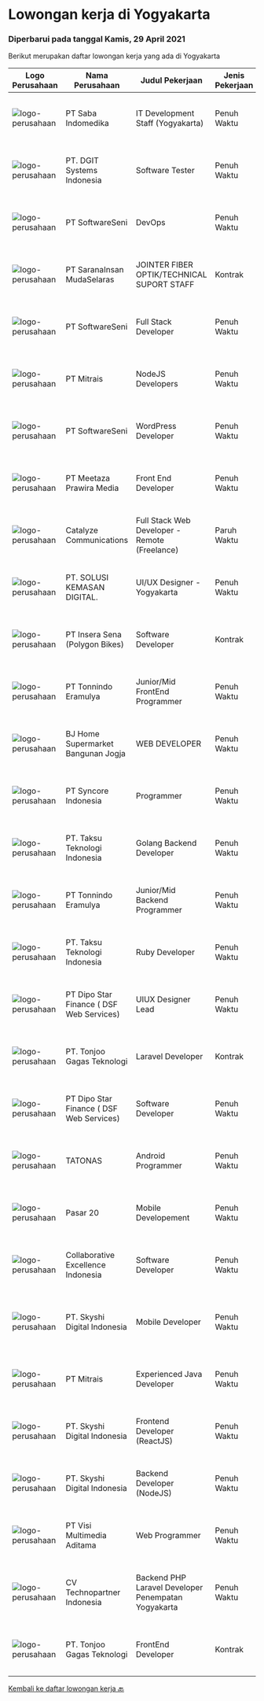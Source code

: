 
  # Lowongan kerja di Yogyakarta

  ### Diperbarui pada tanggal Kamis, 29 April 2021

  Berikut merupakan daftar lowongan kerja yang ada di Yogyakarta

  |Logo Perusahaan | Nama Perusahaan | Judul Pekerjaan | Jenis Pekerjaan | Gaji Pekerjaan | Lokasi | Deskripsi | Tanggal diunggah | Pranala |
  | -------------- | --------------- | --------------- | --------- | --------- | -------------- | ------- | ----------- | ----------- |
  |![logo-perusahaan](https://image-service-cdn.seek.com.au/fdb6bfb9de62085c7b1391ca93b5c71652e9bf19/ee4dce1061f3f616224767ad58cb2fc751b8d2dc)|PT Saba Indomedika|IT Development Staff (Yogyakarta)|Penuh Waktu|---|Yogyakarta|Job Desc Membuat program untuk kebutuhan perusahaan khususnya aplikasi Finance Memformulasikan spesifikasi program dan basic prototypes...|Kamis, 29 April 2021|https://www.jobstreet.co.id/id/job/it-development-staff-yogyakarta-3519800?token=0~b44f940c-6e88-4228-87c4-b31a162e4d98&sectionRank=1&jobId=jobstreet-id-job-3519800|
|![logo-perusahaan](https://image-service-cdn.seek.com.au/e93bc75036be941b9c3ff3a55670cb236457b0c4/ee4dce1061f3f616224767ad58cb2fc751b8d2dc)|PT. DGIT Systems Indonesia|Software Tester|Penuh Waktu|Rp. 6.000.000-Rp. 7.000.000|Yogyakarta|We believe work should be a fun development journey but the challenging one! Our great teams will support you to achieve that and delivering great...|Rabu, 28 April 2021|https://www.jobstreet.co.id/id/job/software-tester-3519365?token=0~b44f940c-6e88-4228-87c4-b31a162e4d98&sectionRank=2&jobId=jobstreet-id-job-3519365|
|![logo-perusahaan](https://image-service-cdn.seek.com.au/c05a3e3e627c08dd9cbb310c1a48f4a5a42787b6/ee4dce1061f3f616224767ad58cb2fc751b8d2dc)|PT SoftwareSeni|DevOps|Penuh Waktu|---|Yogyakarta|SoftwareSeni is a Software Development Company based in Yogyakarta &amp; Australia. We love solving tough problems – from user experience to design...|Rabu, 28 April 2021|https://www.jobstreet.co.id/id/job/devops-3510923?token=0~b44f940c-6e88-4228-87c4-b31a162e4d98&sectionRank=3&jobId=jobstreet-id-job-3510923|
|![logo-perusahaan](https://image-service-cdn.seek.com.au/caf5978cda291b76ef644242beef02f6b3347409/ee4dce1061f3f616224767ad58cb2fc751b8d2dc)|PT SaranaInsan MudaSelaras|JOINTER FIBER OPTIK/TECHNICAL SUPORT STAFF|Kontrak|Rp. 2.100.000-Rp. 3.500.000|Yogyakarta|Persayaratan: Minimal SMK Jurusan TKJ Pengalaman minimal 1 tahun di Konstruksi Jaringan Fiber Optik sebagai Jointer / Helper Jointer Memahami...|Rabu, 28 April 2021|https://www.jobstreet.co.id/id/job/jointer-fiber-optik-technical-suport-staff-3505612?token=0~b44f940c-6e88-4228-87c4-b31a162e4d98&sectionRank=4&jobId=jobstreet-id-job-3505612|
|![logo-perusahaan](https://image-service-cdn.seek.com.au/c05a3e3e627c08dd9cbb310c1a48f4a5a42787b6/ee4dce1061f3f616224767ad58cb2fc751b8d2dc)|PT SoftwareSeni|Full Stack Developer|Penuh Waktu|---|Yogyakarta|SoftwareSeni is a Software Development Company based in Yogyakarta &amp; Australia. We love solving tough problems – from user experience to design...|Rabu, 28 April 2021|https://www.jobstreet.co.id/id/job/full-stack-developer-3510342?token=0~b44f940c-6e88-4228-87c4-b31a162e4d98&sectionRank=5&jobId=jobstreet-id-job-3510342|
|![logo-perusahaan](https://image-service-cdn.seek.com.au/873c75fc9ed6df00967320d343e4e2a794129d8b/ee4dce1061f3f616224767ad58cb2fc751b8d2dc)|PT Mitrais|NodeJS Developers|Penuh Waktu|---|Yogyakarta|Build your Career with Mitrais! We're urgently looking for experienced NodeJS Developers to be part of our team for an immediate start.Our client is a...|Selasa, 27 April 2021|https://www.jobstreet.co.id/id/job/nodejs-developers-3504003?token=0~b44f940c-6e88-4228-87c4-b31a162e4d98&sectionRank=6&jobId=jobstreet-id-job-3504003|
|![logo-perusahaan](https://image-service-cdn.seek.com.au/c05a3e3e627c08dd9cbb310c1a48f4a5a42787b6/ee4dce1061f3f616224767ad58cb2fc751b8d2dc)|PT SoftwareSeni|WordPress Developer|Penuh Waktu|---|Yogyakarta|SoftwareSeni is a Software Development Company based in Yogyakarta &amp; Australia. We love solving tough problems – from user experience to design...|Rabu, 28 April 2021|https://www.jobstreet.co.id/id/job/wordpress-developer-3510911?token=0~b44f940c-6e88-4228-87c4-b31a162e4d98&sectionRank=7&jobId=jobstreet-id-job-3510911|
|![logo-perusahaan](https://image-service-cdn.seek.com.au/a742f754cbf6893b9dfc908bb509c3dc860bfed2/ee4dce1061f3f616224767ad58cb2fc751b8d2dc)|PT Meetaza Prawira Media|Front End Developer|Penuh Waktu|---|Sleman|-	Develop new or optimize existing feature of our Web Application-	Build a functioning and smooth front-end web application that interacts with...|Selasa, 27 April 2021|https://www.jobstreet.co.id/id/job/front-end-developer-3503790?token=0~b44f940c-6e88-4228-87c4-b31a162e4d98&sectionRank=8&jobId=jobstreet-id-job-3503790|
|![logo-perusahaan](https://image-service-cdn.seek.com.au/03a304b22478b75485b9e4c2a6a4429e414e5def/ee4dce1061f3f616224767ad58cb2fc751b8d2dc)|Catalyze Communications|Full Stack Web Developer - Remote (Freelance)|Paruh Waktu|---|Yogyakarta|As part of our ongoing expansion, we seek a reliable, detailed, and experienced freelance Fullstack Web Developer to develop website projects using...|Rabu, 28 April 2021|https://www.jobstreet.co.id/id/job/full-stack-web-developer-remote-freelance-3519485?token=0~b44f940c-6e88-4228-87c4-b31a162e4d98&sectionRank=9&jobId=jobstreet-id-job-3519485|
|![logo-perusahaan](https://image-service-cdn.seek.com.au/a7f7456e3ece68c66ad53650d9f45fbcca42c047/ee4dce1061f3f616224767ad58cb2fc751b8d2dc)|PT. SOLUSI KEMASAN DIGITAL.|UI/UX Designer - Yogyakarta|Penuh Waktu|---|Yogyakarta|Understand basic design process: research, ideation, and user journey Collaborate with Product Owners to understand product vision and solve...|Rabu, 28 April 2021|https://www.jobstreet.co.id/id/job/ui-ux-designer-yogyakarta-3511134?token=0~b44f940c-6e88-4228-87c4-b31a162e4d98&sectionRank=10&jobId=jobstreet-id-job-3511134|
|![logo-perusahaan](https://image-service-cdn.seek.com.au/e134f877e8411c1d4575b203b6c853ac6c11f887/ee4dce1061f3f616224767ad58cb2fc751b8d2dc)|PT Insera Sena (Polygon Bikes)|Software Developer|Kontrak|---|Yogyakarta|We always focused on end-to-end experience of our customer and as a Software Developer you will get a chance to help and bring joy to millions of...|Selasa, 27 April 2021|https://www.jobstreet.co.id/id/job/software-developer-3517582?token=0~b44f940c-6e88-4228-87c4-b31a162e4d98&sectionRank=11&jobId=jobstreet-id-job-3517582|
|![logo-perusahaan](https://image-service-cdn.seek.com.au/2711b8a954c0288062a89d258704549fda8e7663/ee4dce1061f3f616224767ad58cb2fc751b8d2dc)|PT Tonnindo Eramulya|Junior/Mid FrontEnd Programmer|Penuh Waktu|Rp. 4.000.000-Rp. 6.000.000|Yogyakarta|Minimal 1 year experience in HTML &amp; CSS &amp; Javascript  Minimal 1 year experience in REST API JSON Experience in ReactJS/VueJS/Bootstrap...|Senin, 26 April 2021|https://www.jobstreet.co.id/id/job/junior-mid-frontend-programmer-3517128?token=0~b44f940c-6e88-4228-87c4-b31a162e4d98&sectionRank=12&jobId=jobstreet-id-job-3517128|
|![logo-perusahaan](https://image-service-cdn.seek.com.au/0a953a1eccdfc7af3671fe2de6ed511d0c99b98f/ee4dce1061f3f616224767ad58cb2fc751b8d2dc)|BJ Home Supermarket Bangunan Jogja|WEB DEVELOPER|Penuh Waktu|---|Bantul|Anda menyukai bidang teknologi? Jago dibidang Web Developer ? Memiliki Pengalaman dalam merancang dan membangun web ? Jadilah Web Developer di...|Selasa, 27 April 2021|https://www.jobstreet.co.id/id/job/web-developer-3504795?token=0~b44f940c-6e88-4228-87c4-b31a162e4d98&sectionRank=13&jobId=jobstreet-id-job-3504795|
|![logo-perusahaan](https://image-service-cdn.seek.com.au/f66e19308d244eca3cf6778cd9ef51c4c4c6d355/ee4dce1061f3f616224767ad58cb2fc751b8d2dc)|PT Syncore Indonesia|Programmer|Penuh Waktu|---|Yogyakarta|Kualifikasi: Pengalaman minimal 2 tahun dibidang Programming Lulusan Sistem Informasi, Teknik Informatika, atau yang linier. Memahami Script PHP,...|Minggu, 25 April 2021|https://www.jobstreet.co.id/id/job/programmer-3508815?token=0~b44f940c-6e88-4228-87c4-b31a162e4d98&sectionRank=14&jobId=jobstreet-id-job-3508815|
|![logo-perusahaan](https://image-service-cdn.seek.com.au/cdad7eadbef6a47d2c5b4d08a7c1b9886e8f7f8f/ee4dce1061f3f616224767ad58cb2fc751b8d2dc)|PT. Taksu Teknologi Indonesia|Golang Backend Developer|Penuh Waktu|---|Yogyakarta|Join Our Team, we are Hiring! If you call yourself a Golang Backend Developer, maybe you are the one! We’re looking for.A Dedicated also dynamic youth...|Selasa, 27 April 2021|https://www.jobstreet.co.id/id/job/golang-backend-developer-3517976?token=0~b44f940c-6e88-4228-87c4-b31a162e4d98&sectionRank=15&jobId=jobstreet-id-job-3517976|
|![logo-perusahaan](https://image-service-cdn.seek.com.au/2711b8a954c0288062a89d258704549fda8e7663/ee4dce1061f3f616224767ad58cb2fc751b8d2dc)|PT Tonnindo Eramulya|Junior/Mid Backend Programmer|Penuh Waktu|Rp. 4.000.000-Rp. 7.000.000|Yogyakarta|Strong concept in OOP Knowhow and knowledge in basic security or how to prevent website from attacks Minimal 1 year experience in PHP/Python/Java...|Senin, 26 April 2021|https://www.jobstreet.co.id/id/job/junior-mid-backend-programmer-3517136?token=0~b44f940c-6e88-4228-87c4-b31a162e4d98&sectionRank=16&jobId=jobstreet-id-job-3517136|
|![logo-perusahaan](https://image-service-cdn.seek.com.au/cdad7eadbef6a47d2c5b4d08a7c1b9886e8f7f8f/ee4dce1061f3f616224767ad58cb2fc751b8d2dc)|PT. Taksu Teknologi Indonesia|Ruby Developer|Penuh Waktu|Rp. 5.000.000-Rp. 8.000.000|Yogyakarta|Join Our Team, we are Hiring! We’re looking for a Dedicated also dynamic engineer to join us as a team to be in the position of Ruby Developer.  At...|Selasa, 27 April 2021|https://www.jobstreet.co.id/id/job/ruby-developer-3518419?token=0~b44f940c-6e88-4228-87c4-b31a162e4d98&sectionRank=17&jobId=jobstreet-id-job-3518419|
|![logo-perusahaan](https://us.123rf.com/450wm/pavelstasevich/pavelstasevich1811/pavelstasevich181101027/112815900-stock-vector-no-image-available-icon-flat-vector.jpg?ver=6)|PT Dipo Star Finance ( DSF Web Services)|UIUX Designer Lead|Penuh Waktu|Rp. 10.000.000-Rp. 20.000.000|Yogyakarta|1. Take the initiative of UI/UX including support team member2. Lead a continuous improvment for better usability and user experience of product3....|Selasa, 27 April 2021|https://www.jobstreet.co.id/id/job/uiux-designer-lead-3504198?token=0~b44f940c-6e88-4228-87c4-b31a162e4d98&sectionRank=18&jobId=jobstreet-id-job-3504198|
|![logo-perusahaan](https://image-service-cdn.seek.com.au/c6ad1d27857e502dc732d11d8b7c45c77d785252/ee4dce1061f3f616224767ad58cb2fc751b8d2dc)|PT. Tonjoo Gagas Teknologi|Laravel Developer|Kontrak|Rp. 3.500.000-Rp. 7.000.000|Sleman|✔ Requirement: Menguasai secara tuntas: PHP, HTML, CSS, JS, &amp; CSS Bootstrap.  Menguasai framework: Laravel, CI, &amp; YII Mengusai Jquery, menjadi...|Selasa, 27 April 2021|https://www.jobstreet.co.id/id/job/laravel-developer-3504767?token=0~b44f940c-6e88-4228-87c4-b31a162e4d98&sectionRank=19&jobId=jobstreet-id-job-3504767|
|![logo-perusahaan](https://us.123rf.com/450wm/pavelstasevich/pavelstasevich1811/pavelstasevich181101027/112815900-stock-vector-no-image-available-icon-flat-vector.jpg?ver=6)|PT Dipo Star Finance ( DSF Web Services)|Software Developer|Penuh Waktu|Rp. 10.000.000-Rp. 20.000.000|Yogyakarta|Job Description Collaborate with cross-functional teams (Sales, Marketing, Hardware, Product, Mobile, DevOps, UX, Data Science, Data Engineering, QA,...|Selasa, 27 April 2021|https://www.jobstreet.co.id/id/job/software-developer-3504197?token=0~b44f940c-6e88-4228-87c4-b31a162e4d98&sectionRank=20&jobId=jobstreet-id-job-3504197|
|![logo-perusahaan](https://image-service-cdn.seek.com.au/1fd997cad085f5ed502ecf674a35898a7553aee8/ee4dce1061f3f616224767ad58cb2fc751b8d2dc)|TATONAS|Android Programmer|Penuh Waktu|Rp. 2.000.000-Rp. 2.600.000|Sleman|Kualifikasi: Pendidikan D3 atau S1 Ilmu Komputer, Teknik Komputer, Teknologi Informasi atau yang setara Menguasai MySQL Server Pengalaman minimal 2...|Minggu, 25 April 2021|https://www.jobstreet.co.id/id/job/android-programmer-3508677?token=0~b44f940c-6e88-4228-87c4-b31a162e4d98&sectionRank=21&jobId=jobstreet-id-job-3508677|
|![logo-perusahaan](https://us.123rf.com/450wm/pavelstasevich/pavelstasevich1811/pavelstasevich181101027/112815900-stock-vector-no-image-available-icon-flat-vector.jpg?ver=6)|Pasar 20|Mobile Developement|Penuh Waktu|Rp. 2.500.000-Rp. 3.500.000|Sleman|Kualifikasi: Memiliki pengalaman dan pengembangan aplikasi mobile react native Memiliki skill komunikasi yang baik Dapat bekerja dengan tim Memiliki...|Jumat, 23 April 2021|https://www.jobstreet.co.id/id/job/mobile-developement-3515964?token=0~b44f940c-6e88-4228-87c4-b31a162e4d98&sectionRank=22&jobId=jobstreet-id-job-3515964|
|![logo-perusahaan](https://image-service-cdn.seek.com.au/00c268b58ba99fc65b0b0108dd8e2d7068acfb74/ee4dce1061f3f616224767ad58cb2fc751b8d2dc)|Collaborative Excellence Indonesia|Software Developer|Penuh Waktu|---|Yogyakarta|Responsibilities: Design, coding, and testing of modules for various components of our product framework Capable of understanding and delivering...|Minggu, 25 April 2021|https://www.jobstreet.co.id/id/job/software-developer-3509773?token=0~b44f940c-6e88-4228-87c4-b31a162e4d98&sectionRank=23&jobId=jobstreet-id-job-3509773|
|![logo-perusahaan](https://image-service-cdn.seek.com.au/2ebe25a86f4e41594a8cb29dee99ce7138fe3174/ee4dce1061f3f616224767ad58cb2fc751b8d2dc)|PT. Skyshi Digital Indonesia|Mobile Developer|Penuh Waktu|---|Yogyakarta|We are looking for a Junior JavaScript Developer who is proficient with React.js. Your primary focus will be on developing user interface components...|Minggu, 25 April 2021|https://www.jobstreet.co.id/id/job/mobile-developer-3509407?token=0~b44f940c-6e88-4228-87c4-b31a162e4d98&sectionRank=24&jobId=jobstreet-id-job-3509407|
|![logo-perusahaan](https://image-service-cdn.seek.com.au/873c75fc9ed6df00967320d343e4e2a794129d8b/ee4dce1061f3f616224767ad58cb2fc751b8d2dc)|PT Mitrais|Experienced Java Developer|Penuh Waktu|---|Yogyakarta|Build your Career with Mitrais!  We have clients who are urgently looking for Experienced Java developers for an immediate start. What will you be...|Selasa, 27 April 2021|https://www.jobstreet.co.id/id/job/experienced-java-developer-3504019?token=0~b44f940c-6e88-4228-87c4-b31a162e4d98&sectionRank=25&jobId=jobstreet-id-job-3504019|
|![logo-perusahaan](https://image-service-cdn.seek.com.au/2ebe25a86f4e41594a8cb29dee99ce7138fe3174/ee4dce1061f3f616224767ad58cb2fc751b8d2dc)|PT. Skyshi Digital Indonesia|Frontend Developer (ReactJS)|Penuh Waktu|---|Sleman|If you are Frontend Developer looking for building software with quality and standard, Skyshi is the right place. Our goal is to make engineers...|Minggu, 25 April 2021|https://www.jobstreet.co.id/id/job/frontend-developer-reactjs-3509389?token=0~b44f940c-6e88-4228-87c4-b31a162e4d98&sectionRank=26&jobId=jobstreet-id-job-3509389|
|![logo-perusahaan](https://image-service-cdn.seek.com.au/2ebe25a86f4e41594a8cb29dee99ce7138fe3174/ee4dce1061f3f616224767ad58cb2fc751b8d2dc)|PT. Skyshi Digital Indonesia|Backend Developer (NodeJS)|Penuh Waktu|---|Sleman|If you are Backend Developer looking for building software with quality and standards, Skyshi is the right place. Our goal is to make engineers...|Minggu, 25 April 2021|https://www.jobstreet.co.id/id/job/backend-developer-nodejs-3509397?token=0~b44f940c-6e88-4228-87c4-b31a162e4d98&sectionRank=27&jobId=jobstreet-id-job-3509397|
|![logo-perusahaan](https://image-service-cdn.seek.com.au/a901266873b68e8c5d9090f826f220d9c3625e7d/ee4dce1061f3f616224767ad58cb2fc751b8d2dc)|PT Visi Multimedia Aditama|Web Programmer|Penuh Waktu|Rp. 5.000.000-Rp. 10.000.000|Yogyakarta|Requirements: Candidate must possess at least a Diploma, Bachelor's Degree, Art/ Design/ Creative Multimedia, Computer Science/Information Technology,...|Senin, 26 April 2021|https://www.jobstreet.co.id/id/job/web-programmer-3516675?token=0~b44f940c-6e88-4228-87c4-b31a162e4d98&sectionRank=28&jobId=jobstreet-id-job-3516675|
|![logo-perusahaan](https://image-service-cdn.seek.com.au/22d167db2d5e052a91919cdb80e07ebc9067dc67/ee4dce1061f3f616224767ad58cb2fc751b8d2dc)|CV Technopartner Indonesia|Backend PHP Laravel Developer Penempatan Yogyakarta|Penuh Waktu|---|Yogyakarta|Job Description &amp; Requirements : Build Web Application (PHP, Laravel) Experienced in making or integrating API Experienced in using versioning...|Selasa, 27 April 2021|https://www.jobstreet.co.id/id/job/backend-php-laravel-developer-penempatan-yogyakarta-3503746?token=0~b44f940c-6e88-4228-87c4-b31a162e4d98&sectionRank=29&jobId=jobstreet-id-job-3503746|
|![logo-perusahaan](https://image-service-cdn.seek.com.au/c6ad1d27857e502dc732d11d8b7c45c77d785252/ee4dce1061f3f616224767ad58cb2fc751b8d2dc)|PT. Tonjoo Gagas Teknologi|FrontEnd Developer|Kontrak|Rp. 3.500.000-Rp. 7.000.000|Sleman|✔ Kualifikasi: Menguasai secara tuntas: HTML, CSS, JS, Responsive Web Layout, CSS Bootstrap, Jqurey, &amp; Grunt. Menguasai slicing PSD / FIGMA / XD...|Sabtu, 24 April 2021|https://www.jobstreet.co.id/id/job/frontend-developer-3502300?token=0~b44f940c-6e88-4228-87c4-b31a162e4d98&sectionRank=30&jobId=jobstreet-id-job-3502300|


  [Kembali ke daftar lowongan kerja 🔙](../README.md#daftar-lowongan-kerja)
  